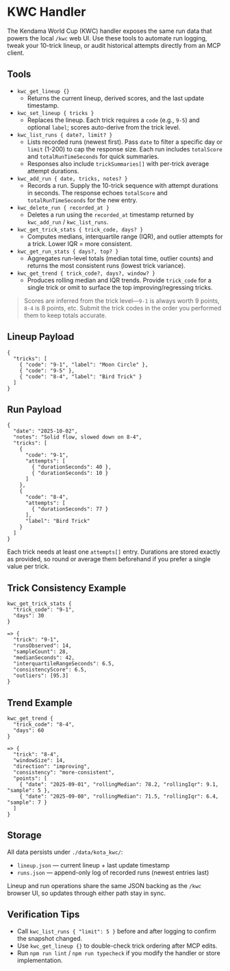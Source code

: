 # KWC Handler

The Kendama World Cup (KWC) handler exposes the same run data that powers the local `/kwc` web UI. Use these tools to automate run logging, tweak your 10-trick lineup, or audit historical attempts directly from an MCP client.

## Tools

- `kwc_get_lineup {}`
  - Returns the current lineup, derived scores, and the last update timestamp.
- `kwc_set_lineup { tricks }`
  - Replaces the lineup. Each trick requires a `code` (e.g., `9-5`) and optional `label`; scores auto-derive from the trick level.
- `kwc_list_runs { date?, limit? }`
  - Lists recorded runs (newest first). Pass `date` to filter a specific day or `limit` (1-200) to cap the response size. Each run includes `totalScore` and `totalRunTimeSeconds` for quick summaries.
  - Responses also include `trickSummaries[]` with per-trick average attempt durations.
- `kwc_add_run { date, tricks, notes? }`
  - Records a run. Supply the 10-trick sequence with attempt durations in seconds. The response echoes `totalScore` and `totalRunTimeSeconds` for the new entry.
- `kwc_delete_run { recorded_at }`
  - Deletes a run using the `recorded_at` timestamp returned by `kwc_add_run` / `kwc_list_runs`.
- `kwc_get_trick_stats { trick_code, days? }`
  - Computes medians, interquartile range (IQR), and outlier attempts for a trick. Lower IQR = more consistent.
- `kwc_get_run_stats { days?, top? }`
  - Aggregates run-level totals (median total time, outlier counts) and returns the most consistent runs (lowest trick variance).
- `kwc_get_trend { trick_code?, days?, window? }`
  - Produces rolling median and IQR trends. Provide `trick_code` for a single trick or omit to surface the top improving/regressing tricks.

> Scores are inferred from the trick level—`9-1` is always worth 9 points, `8-4` is 8 points, etc. Submit the trick codes in the order you performed them to keep totals accurate.

## Lineup Payload

```jsonc
{
  "tricks": [
    { "code": "9-1", "label": "Moon Circle" },
    { "code": "9-5" },
    { "code": "8-4", "label": "Bird Trick" }
  ]
}
```

## Run Payload

```jsonc
{
  "date": "2025-10-02",
  "notes": "Solid flow, slowed down on 8-4",
  "tricks": [
    {
      "code": "9-1",
      "attempts": [
        { "durationSeconds": 40 },
        { "durationSeconds": 10 }
      ]
    },
    {
      "code": "8-4",
      "attempts": [
        { "durationSeconds": 77 }
      ],
      "label": "Bird Trick"
    }
  ]
}
```

Each trick needs at least one `attempts[]` entry. Durations are stored exactly as provided, so round or average them beforehand if you prefer a single value per trick.

## Trick Consistency Example

```jsonc
kwc_get_trick_stats {
  "trick_code": "9-1",
  "days": 30
}

=> {
  "trick": "9-1",
  "runsObserved": 14,
  "sampleCount": 28,
  "medianSeconds": 42,
  "interquartileRangeSeconds": 6.5,
  "consistencyScore": 6.5,
  "outliers": [95.3]
}
```

## Trend Example

```jsonc
kwc_get_trend {
  "trick_code": "8-4",
  "days": 60
}

=> {
  "trick": "8-4",
  "windowSize": 14,
  "direction": "improving",
  "consistency": "more-consistent",
  "points": [
    { "date": "2025-09-01", "rollingMedian": 78.2, "rollingIqr": 9.1, "sample": 5 },
    { "date": "2025-09-08", "rollingMedian": 71.5, "rollingIqr": 6.4, "sample": 7 }
  ]
}
```

## Storage

All data persists under `./data/kota_kwc/`:

- `lineup.json` — current lineup + last update timestamp
- `runs.json` — append-only log of recorded runs (newest entries last)

Lineup and run operations share the same JSON backing as the `/kwc` browser UI, so updates through either path stay in sync.

## Verification Tips

- Call `kwc_list_runs { "limit": 5 }` before and after logging to confirm the snapshot changed.
- Use `kwc_get_lineup {}` to double-check trick ordering after MCP edits.
- Run `npm run lint` / `npm run typecheck` if you modify the handler or store implementation.
